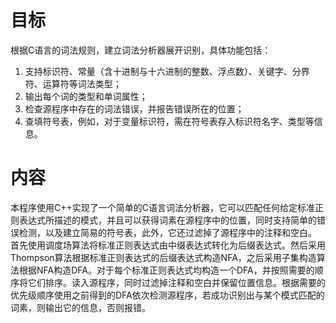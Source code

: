 # 目标
根据C语言的词法规则，建立词法分析器展开识别，具体功能包括：
1)	支持标识符、常量（含十进制与十六进制的整数、浮点数）、关键字、分界符、运算符等词法类型；
2)	输出每个词的类型和单词属性；
3)	检查源程序中存在的词法错误，并报告错误所在的位置；
4)	查填符号表，例如，对于变量标识符，需在符号表存入标识符名字、类型等信息。
# 内容
本程序使用C++实现了一个简单的C语言词法分析器，它可以匹配任何给定标准正则表达式所描述的模式，并且可以获得词素在源程序中的位置，同时支持简单的错误检测，以及建立简易的符号表，此外，它还过滤掉了源程序中的注释和空白。
首先使用调度场算法将标准正则表达式由中缀表达式转化为后缀表达式。然后采用Thompson算法根据标准正则表达式的后缀表达式构造NFA，之后采用子集构造算法根据NFA构造DFA。对于每个标准正则表达式均构造一个DFA，并按照需要的顺序将它们排序。读入源程序，同时过滤掉注释和空白并保留位置信息。根据需要的优先级顺序使用之前得到的DFA依次检测源程序，若成功识别出与某个模式匹配的词素，则输出它的信息，否则报错。

